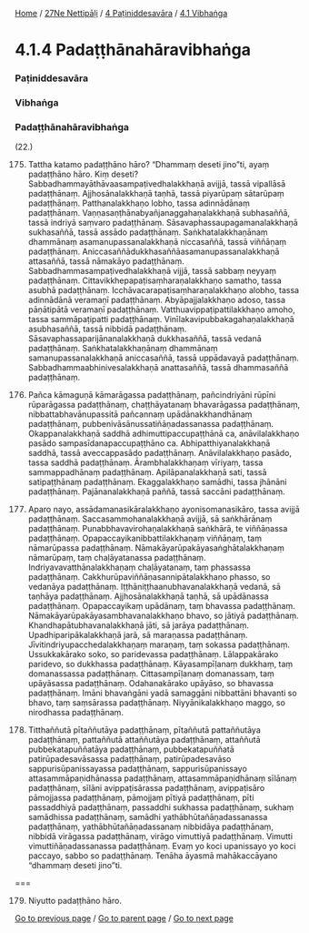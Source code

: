
[Home](/) / [27Ne Nettipāḷi](/tipitaka/27Ne.md) / [4 Paṭiniddesavāra](/tipitaka/27Ne/4.md) / [4.1 Vibhaṅga](/tipitaka/27Ne/4/4.1.md)

# 4.1.4 Padaṭṭhānahāravibhaṅga

### Paṭiniddesavāra

### Vibhaṅga

### Padaṭṭhānahāravibhaṅga

(22.)

175. Tattha katamo padaṭṭhāno hāro? “Dhammaṃ deseti jino”ti, ayaṃ padaṭṭhāno hāro. Kiṃ deseti? Sabbadhammayāthāvaasampaṭivedhalakkhaṇā avijjā, tassā vipallāsā padaṭṭhānaṃ. Ajjhosānalakkhaṇā taṇhā, tassā piyarūpaṃ sātarūpaṃ padaṭṭhānaṃ. Patthanalakkhaṇo lobho, tassa adinnādānaṃ padaṭṭhānaṃ. Vaṇṇasaṇṭhānabyañjanaggahaṇalakkhaṇā subhasaññā, tassā indriyā saṃvaro padaṭṭhānaṃ. Sāsavaphassaupagamanalakkhaṇā sukhasaññā, tassā assādo padaṭṭhānaṃ. Saṅkhatalakkhaṇānaṃ dhammānaṃ asamanupassanalakkhaṇā niccasaññā, tassā viññāṇaṃ padaṭṭhānaṃ. Aniccasaññādukkhasaññāasamanupassanalakkhaṇā attasaññā, tassā nāmakāyo padaṭṭhānaṃ. Sabbadhammasampaṭivedhalakkhaṇā vijjā, tassā sabbaṃ neyyaṃ padaṭṭhānaṃ. Cittavikkhepapaṭisaṃharaṇalakkhaṇo samatho, tassa asubhā padaṭṭhānaṃ. Icchāvacarapaṭisaṃharaṇalakkhaṇo alobho, tassa adinnādānā veramaṇī padaṭṭhānaṃ. Abyāpajjalakkhaṇo adoso, tassa pāṇātipātā veramaṇī padaṭṭhānaṃ. Vatthuavippaṭipattilakkhaṇo amoho, tassa sammāpaṭipatti padaṭṭhānaṃ. Vinīlakavipubbakagahaṇalakkhaṇā asubhasaññā, tassā nibbidā padaṭṭhānaṃ. Sāsavaphassaparijānanalakkhaṇā dukkhasaññā, tassā vedanā padaṭṭhānaṃ. Saṅkhatalakkhaṇānaṃ dhammānaṃ samanupassanalakkhaṇā aniccasaññā, tassā uppādavayā padaṭṭhānaṃ. Sabbadhammaabhinivesalakkhaṇā anattasaññā, tassā dhammasaññā padaṭṭhānaṃ.

176. Pañca kāmaguṇā kāmarāgassa padaṭṭhānaṃ, pañcindriyāni rūpīni rūparāgassa padaṭṭhānaṃ, chaṭṭhāyatanaṃ bhavarāgassa padaṭṭhānaṃ, nibbattabhavānupassitā pañcannaṃ upādānakkhandhānaṃ padaṭṭhānaṃ, pubbenivāsānussatiñāṇadassanassa padaṭṭhānaṃ. Okappanalakkhaṇā saddhā adhimuttipaccupaṭṭhānā ca, anāvilalakkhaṇo pasādo sampasīdanapaccupaṭṭhāno ca. Abhipatthiyanalakkhaṇā saddhā, tassā aveccappasādo padaṭṭhānaṃ. Anāvilalakkhaṇo pasādo, tassa saddhā padaṭṭhānaṃ. Ārambhalakkhaṇaṃ vīriyaṃ, tassa sammappadhānaṃ padaṭṭhānaṃ. Apilāpanalakkhaṇā sati, tassā satipaṭṭhānaṃ padaṭṭhānaṃ. Ekaggalakkhaṇo samādhi, tassa jhānāni padaṭṭhānaṃ. Pajānanalakkhaṇā paññā, tassā saccāni padaṭṭhānaṃ.

177. Aparo nayo, assādamanasikāralakkhaṇo ayonisomanasikāro, tassa avijjā padaṭṭhānaṃ. Saccasammohanalakkhaṇā avijjā, sā saṅkhārānaṃ padaṭṭhānaṃ. Punabbhavavirohaṇalakkhaṇā saṅkhārā, te viññāṇassa padaṭṭhānaṃ. Opapaccayikanibbattilakkhaṇaṃ viññāṇaṃ, taṃ nāmarūpassa padaṭṭhānaṃ. Nāmakāyarūpakāyasaṅghātalakkhaṇaṃ nāmarūpaṃ, taṃ chaḷāyatanassa padaṭṭhānaṃ. Indriyavavatthānalakkhaṇaṃ chaḷāyatanaṃ, taṃ phassassa padaṭṭhānaṃ. Cakkhurūpaviññāṇasannipātalakkhaṇo phasso, so vedanāya padaṭṭhānaṃ. Iṭṭhāniṭṭhaanubhavanalakkhaṇā vedanā, sā taṇhāya padaṭṭhānaṃ. Ajjhosānalakkhaṇā taṇhā, sā upādānassa padaṭṭhānaṃ. Opapaccayikaṃ upādānaṃ, taṃ bhavassa padaṭṭhānaṃ. Nāmakāyarūpakāyasambhavanalakkhaṇo bhavo, so jātiyā padaṭṭhānaṃ. Khandhapātubhavanalakkhaṇā jāti, sā jarāya padaṭṭhānaṃ. Upadhiparipākalakkhaṇā jarā, sā maraṇassa padaṭṭhānaṃ. Jīvitindriyupacchedalakkhaṇaṃ maraṇaṃ, taṃ sokassa padaṭṭhānaṃ. Ussukkakārako soko, so paridevassa padaṭṭhānaṃ. Lālappakārako paridevo, so dukkhassa padaṭṭhānaṃ. Kāyasampīḷanaṃ dukkhaṃ, taṃ domanassassa padaṭṭhānaṃ. Cittasampīḷanaṃ domanassaṃ, taṃ upāyāsassa padaṭṭhānaṃ. Odahanakārako upāyāso, so bhavassa padaṭṭhānaṃ. Imāni bhavaṅgāni yadā samaggāni nibbattāni bhavanti so bhavo, taṃ saṃsārassa padaṭṭhānaṃ. Niyyānikalakkhaṇo maggo, so nirodhassa padaṭṭhānaṃ.

178. Titthaññutā pītaññutāya padaṭṭhānaṃ, pītaññutā pattaññutāya padaṭṭhānaṃ, pattaññutā attaññutāya padaṭṭhānaṃ, attaññutā pubbekatapuññatāya padaṭṭhānaṃ, pubbekatapuññatā patirūpadesavāsassa padaṭṭhānaṃ, patirūpadesavāso sappurisūpanissayassa padaṭṭhānaṃ, sappurisūpanissayo attasammāpaṇidhānassa padaṭṭhānaṃ, attasammāpaṇidhānaṃ sīlānaṃ padaṭṭhānaṃ, sīlāni avippaṭisārassa padaṭṭhānaṃ, avippaṭisāro pāmojjassa padaṭṭhānaṃ, pāmojjaṃ pītiyā padaṭṭhānaṃ, pīti passaddhiyā padaṭṭhānaṃ, passaddhi sukhassa padaṭṭhānaṃ, sukhaṃ samādhissa padaṭṭhānaṃ, samādhi yathābhūtañāṇadassanassa padaṭṭhānaṃ, yathābhūtañāṇadassanaṃ nibbidāya padaṭṭhānaṃ, nibbidā virāgassa padaṭṭhānaṃ, virāgo vimuttiyā padaṭṭhānaṃ. Vimutti vimuttiñāṇadassanassa padaṭṭhānaṃ. Evaṃ yo koci upanissayo yo koci paccayo, sabbo so padaṭṭhānaṃ. Tenāha āyasmā mahākaccāyano “dhammaṃ deseti jino”ti.

===

179. Niyutto padaṭṭhāno hāro.



[Go to previous page](/tipitaka/27Ne/4/4.1/4.1.3.md) / [Go to parent page](/tipitaka/27Ne/4/4.1.md) / [Go to next page](/tipitaka/27Ne/4/4.1/4.1.5.md)


